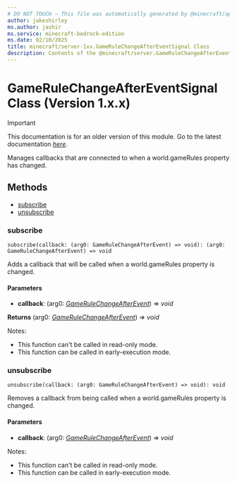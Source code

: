 ```yaml
---
# DO NOT TOUCH — This file was automatically generated by @minecraft/api-docs-generator, to report problems file an issue at https://github.com/Mojang/minecraft-scripting-libraries
author: jakeshirley
ms.author: jashir
ms.service: minecraft-bedrock-edition
ms.date: 02/10/2025
title: minecraft/server-1xx.GameRuleChangeAfterEventSignal Class
description: Contents of the @minecraft/server.GameRuleChangeAfterEventSignal class (Version 1.x.x).
---
```

# GameRuleChangeAfterEventSignal Class (Version 1.x.x)

> [!IMPORTANT]
> This documentation is for an older version of this module. Go to the latest documentation [*here*](../../../scriptapi/minecraft/server/GameRuleChangeAfterEventSignal.md).

Manages callbacks that are connected to when a world.gameRules property has changed.

## Methods
- [subscribe](#subscribe)
- [unsubscribe](#unsubscribe)

### **subscribe**
`
subscribe(callback: (arg0: GameRuleChangeAfterEvent) => void): (arg0: GameRuleChangeAfterEvent) => void
`

Adds a callback that will be called when a world.gameRules property is changed.

#### **Parameters**
- **callback**: (arg0: [*GameRuleChangeAfterEvent*](GameRuleChangeAfterEvent.md)) => *void*

**Returns** (arg0: [*GameRuleChangeAfterEvent*](GameRuleChangeAfterEvent.md)) => *void*
  
Notes:
- This function can't be called in read-only mode.
- This function can be called in early-execution mode.

### **unsubscribe**
`
unsubscribe(callback: (arg0: GameRuleChangeAfterEvent) => void): void
`

Removes a callback from being called when a world.gameRules property is changed.

#### **Parameters**
- **callback**: (arg0: [*GameRuleChangeAfterEvent*](GameRuleChangeAfterEvent.md)) => *void*
  
Notes:
- This function can't be called in read-only mode.
- This function can be called in early-execution mode.

